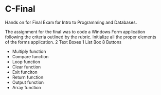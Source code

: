 # C-Final
Hands on for Final Exam for Intro to Programming and Databases.


The assignment for the final was to code a Windows Form application following the criteria outlined by the rubric.
Initialize all the proper elements of the forms application.
2 Text Boxes
1 List Box
8 Buttons
  - Multiply function
  - Compare function
  - Loop function
  - Clear function
  - Exit funciton
  - Return function
  - Output function
  - Array function

